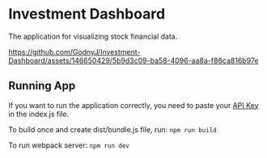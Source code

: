 # Investment Dashboard

The application for visualizing stock financial data.

https://github.com/GodnyJ/Investment-Dashboard/assets/146650429/5b9d3c09-ba58-4096-aa8a-f86ca816b97e

## Running App
If you want to run the application correctly, you need to paste your [API Key](https://iexcloud.io/) in the index.js file.

To build once and create dist/bundle.js file, run:
`npm run build`

To run webpack server:
`npm run dev`
